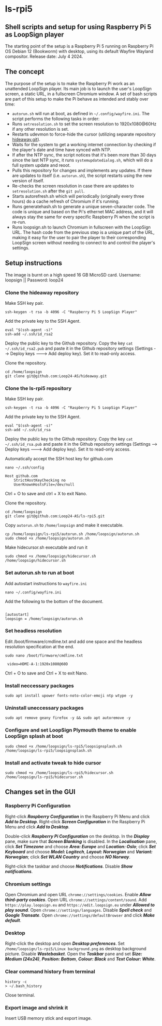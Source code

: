 # ls-rpi5
## Shell scripts and setup for using Raspberry Pi 5 as LoopSign player

The starting point of the setup is a Raspberry Pi 5 running on Raspberry Pi OS Debian 12 (Bookworm) with desktop, using its default Wayfire Wayland compositor. Release date: July 4 2024.

## The concept
The purpose of the setup is to make the Raspberry Pi work as an unattended LoopSign player. Its main job is to launch the user's LoopSign screen, a static URL, in a fullscreen Chromium window. A set of bash scripts are part of this setup to make the Pi behave as intended and stably over time:
- `autorun.sh` will run at boot, as defined in `~/.config/wayfire.ini`. The script performs the following tasks in order:
 - Runs `setresolution.sh` to set the screen resolution to 1920x1080@60Hz if any other resolution is set.
 - Restarts udevmon to force-hide the cursor (utilizing separate repository [hideaway.git](https://github.com/Loop24-AS/hideaway)).
 - Waits for the system to get a working internet connection by checking if the player's date and time have synced with NTP.
 - If after the NTP sync, the script notices that it's been more than 30 days since the last NTP sync, it runs `systemupdatedialog.sh`, which will do a full system update and reoot.
 - Pulls this repository for changes and implements any updates. If there are updates to itself (i.e. `autorun.sh`), the script restarts using the new version of itself.
 - Re-checks the screen resolution in case there are updates to `setresolution.sh` after the `git pull`.
 - Starts autorefresh.sh which will periodically (originally every three hours) do a cache refresh of Chromium if it's running.
 - Runs generatehash.sh to generate a unique seven-character code. The code is unique and based on the Pi's ethernet MAC address, and it will always stay the same for every specific Raspberry Pi when the script is re-run.
 - Runs loopsign.sh to launch Chromium in fullscreen with the LoopSign URL. The hash code from the previous step is a unique part of the URL, making it easy for the user to pair the player to their corresponding LoopSign screen without needing to connect to and control the player's settings.

## Setup instructions

The image is burnt on a high speed 16 GB MicroSD card. Username: loopsign || Password: loop24

### Clone the hideaway repository
Make SSH key pair.
```
ssh-keygen -t rsa -b 4096 -C "Raspberry Pi 5 LoopSign Player"
```
Add the private key to the SSH Agent.
```
eval "$(ssh-agent -s)"
ssh-add ~/.ssh/id_rsa2
```
Deploy the public key to the Github repository.
Copy the key `cat ~/.ssh/id_rsa2.pub` and paste it in the Github repository settings (Settings --> Deploy keys ---> Add deploy key). Set it to read-only access.

Clone the repository.
```
cd /home/loopsign
git clone git@github.com:Loop24-AS/hideaway.git
```

### Clone the ls-rpi5 repository
Make SSH key pair.
```
ssh-keygen -t rsa -b 4096 -C "Raspberry Pi 5 LoopSign Player"
```
Add the private key to the SSH Agent.
```
eval "$(ssh-agent -s)"
ssh-add ~/.ssh/id_rsa
```
Deploy the public key to the Github repository.
Copy the key `cat ~/.ssh/id_rsa.pub` and paste it in the Github repository settings (Settings --> Deploy keys ---> Add deploy key). Set it to read-only access.

Automatically accept the SSH host key for github.com
```
nano ~/.ssh/config
```
```
Host github.com
    StrictHostKeyChecking no
    UserKnownHostsFile=/dev/null
```
Ctrl + O to save and ctrl + X to exit Nano.

Clone the repository.
```
cd /home/loopsign
git clone git@github.com:Loop24-AS/ls-rpi5.git
```
Copy `autorun.sh` to `/home/loopsign` and make it executable.
```
cp /home/loopsign/ls-rpi5/autorun.sh /home/loopsign/autorun.sh
sudo chmod +x /home/loopsign/autorun.sh
```

Make hidecursor.sh executable and run it
```
sudo chmod +x /home/loopsign/hidecursor.sh
/home/loopsign/hidecursor.sh
```

### Set autorun.sh to run at boot
Add autostart instructions to `wayfire.ini`
```
nano ~/.config/wayfire.ini
```
Add the following to the bottom of the document.
```

[autostart]
loopsign = /home/loopsign/autorun.sh
```

### Set headless resolution
Edit /boot/firmware/cmdline.txt and add one space and the headless resolution specification at the end.
```
sudo nano /boot/firmware/cmdline.txt
```
```
 video=HDMI-A-1:1920x1080@60D
```
Ctrl + O to save and Ctrl + X to exit Nano.

### Install neccessary packages
```
sudo apt install upower fonts-noto-color-emoji ntp wtype -y
```

### Uninstall uneccessary packages
```
sudo apt remove geany firefox -y && sudo apt autoremove -y
```
### Configure and set LoopSign Plymouth theme to enable LoopSign splash at boot
```
sudo chmod +x /home/loopsign/ls-rpi5/loopsignsplash.sh
/home/loopsign/ls-rpi5/loopsignsplash.sh
```

### Install and activate tweak to hide cursor
```
sudo chmod +x /home/loopsign/ls-rpi5/hidecursor.sh
/home/loopsign/ls-rpi5/hidecursor.sh
```

## Changes set in the GUI
### Raspberry Pi Configuration
Right-click ***Raspberry Configuration*** in the Raspberry Pi Menu and click ***Add to Desktop***. Right-click ***Screen Configuration*** in the Raspberry Pi Menu and click ***Add to Desktop***.

Double-click ***Raspberry Pi Configuration*** on the desktop. In the ***Display*** pane, make sure that ***Screen Blanking*** is disabled. In the ***Localisation*** pane, click ***Set Timezone*** and choose ***Area: Europe*** and ***Location: Oslo***; click ***Set Keyboard*** and choose ***Model: Logitech***, ***Layout: Norwegian*** and ***Variant: Norwegian***; click ***Set WLAN Country*** and choose ***NO Norway***.

Right-click the taskbar and choose ***Notifications***. Disable ***Show notifications***.

### Chromium settings
Open Chromium and open URL `chrome://settings/cookies`. Enable ***Allow third-party cookies***. Open URL `chrome://settings/content/sound`. Add `https://play.loopsign.eu` and `https://edit.loopsign.eu` under ***Allowed to play sound***. Open `chrome://settings/languages`. Disable ***Spell check*** and ***Google Transate***. Open `chrome://settings/defaultBrowser` and click ***Make default***.

### Desktop
Right-click the desktop and open ***Desktop preferences***. Set `/home/loopsign/ls-rpi5/Linux background.png` as desktop background picture. Disable ***Wastebasket***. Open the ***Taskbar*** pane and set ***Size: Medium (24x24)***, ***Position: Bottom***, ***Colour: Black*** and ***Text Colour: White***.

### Clear command history from terminal
```
history -c
> ~/.bash_history
```
Close terminal.

### Export image and shrink it
Insert USB memory stick and export image.

